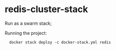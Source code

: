 # redis-cluster-stack

Run as a swarm stack;

Running the project:

      docker stack deploy -c docker-stack.yml redis

